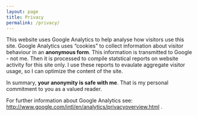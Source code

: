 ```yaml
---
layout: page
title: Privacy
permalink: /privacy/
---
```


This website uses Google Analytics to help analyse how visitors use this site. Google Analytics uses “cookies” to collect information about visitor behaviour in an **anonymous form**. This information is transmitted to Google - not me. Then it is processed to compile statstical reports on website activity for this site only. I use these reports to evaulate aggregate visitor usage, so I can optimize the content of the site. 

In summary, **your anonymity is safe with me**. That is my personal commitment to you as a valued reader.

For further information about Google Analytics see: <http://www.google.com/intl/en/analytics/privacyoverview.html> .
